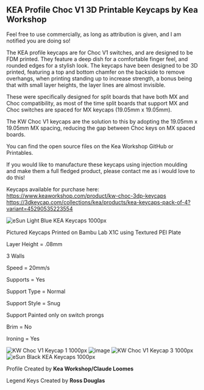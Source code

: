 ## KEA Profile Choc V1 3D Printable Keycaps by Kea Workshop 

Feel free to use commercially, as long as attribution is given, and I am notified you are doing so!

The KEA profile keycaps are for Choc V1 switches, and are designed to be FDM printed. They feature a deep dish for a comfortable finger feel, and rounded edges for a stylish look. The keycaps have been designed to be 3D printed, featuring a top and bottom chamfer on the backside to remove overhangs, when printing standing up to increase strength, a bonus being that with small layer heights, the layer lines are almost invisible.

These were specifically designed for split boards that have both MX and Choc compatibility, as most of the time split boards that support MX and Choc switches are spaced for MX keycaps (19.05mm x 19.05mm).

The KW Choc V1 keycaps are the solution to this by adopting the 19.05mm x 19.05mm MX spacing, reducing the gap between Choc keys on MX spaced boards.

You can find the open source files on the Kea Workshop GitHub or Printables.

If you would like to manufacture these keycaps using injection moulding and make them a full fledged product, please contact me as i would love to do this!

Keycaps available for purchase here: 
https://www.keaworkshop.com/product/kw-choc-3dp-keycaps https://3dkeycap.com/collections/kea/products/kea-keycaps-pack-of-4?variant=45290535223554

![eSun Light Blue KEA Keycaps 1000px](https://github.com/klouderone/kwchocv1keycaps/assets/136342173/9c6510f8-34a2-4d66-ae16-1e297f255944)

Pictured Keycaps Printed on Bambu Lab X1C using Textured PEI Plate

Layer Height = .08mm

3 Walls

Speed = 20mm/s

Supports = Yes

Support Type = Normal

Support Style = Snug

Support Painted only on switch prongs

Brim = No

Ironing = Yes

![KW Choc V1 Keycap 1 1000px ](https://github.com/klouderone/kwchocv1keycaps/assets/136342173/fe14f961-8a48-4431-bf91-d87cf4a46852)
![image](https://github.com/klouderone/kwchocv1keycaps/assets/136342173/de070ffa-8e2a-4720-a428-e5b5e95ca5af)
![KW Choc V1 Keycap 3 1000px ](https://github.com/klouderone/kwchocv1keycaps/assets/136342173/4e941cb2-457c-480f-855f-f92ca84ea3c6)
![eSun Black KEA Keycaps 1000px](https://github.com/klouderone/kwchocv1keycaps/assets/136342173/b22c6a26-8cf0-4088-92b9-4bb383c04df7)

Profile Created by **Kea Workshop/Claude Loomes**

Legend Keys Created by **Ross Douglas**


